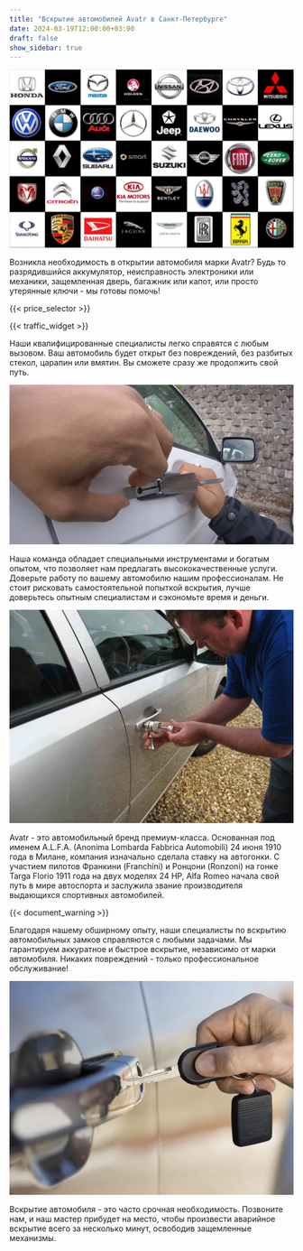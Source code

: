 ```yaml
---
title: "Вскрытие автомобилей Avatr в Санкт-Петербурге"
date: 2024-03-19T12:00:00+03:00
draft: false
show_sidebar: true
---
```


![логотипы авто](../car_logo.jpg)

Возникла необходимость в открытии автомобиля марки Avatr? Будь то разрядившийся аккумулятор, неисправность электроники или механики, защемленная дверь, багажник или капот, или просто утерянные ключи - мы готовы помочь!

{{< price_selector >}}

{{< traffic_widget >}}

Наши квалифицированные специалисты легко справятся с любым вызовом. Ваш автомобиль будет открыт без повреждений, без разбитых стекол, царапин или вмятин. Вы сможете сразу же продолжить свой путь.

![вскрытие автомобиля без повреждений](../car.jpg)

Наша команда обладает специальными инструментами и богатым опытом, что позволяет нам предлагать высококачественные услуги. Доверьте работу по вашему автомобилю нашим профессионалам. Не стоит рисковать самостоятельной попыткой вскрытия, лучше доверьтесь опытным специалистам и сэкономьте время и деньги.

![процесс вскрытия автомобиля](../car_open.jpg)

Avatr - это автомобильный бренд премиум-класса. Основанная под именем A.L.F.A. (Anonima Lombarda Fabbrica Automobili) 24 июня 1910 года в Милане, компания изначально сделала ставку на автогонки. С участием пилотов Франкини (Franchini) и Ронцони (Ronzoni) на гонке Targa Florio 1911 года на двух моделях 24 HP, Alfa Romeo начала свой путь в мире автоспорта и заслужила звание производителя выдающихся спортивных автомобилей.

{{< document_warning >}}

Благодаря нашему обширному опыту, наши специалисты по вскрытию автомобильных замков справляются с любыми задачами. Мы гарантируем аккуратное и быстрое вскрытие, независимо от марки автомобиля. Никаких повреждений - только профессиональное обслуживание!

![ключ от автомобиля](../car_key.jpg)

Вскрытие автомобиля - это часто срочная необходимость. Позвоните нам, и наш мастер прибудет на место, чтобы произвести аварийное вскрытие всего за несколько минут, освободив защемленные механизмы.